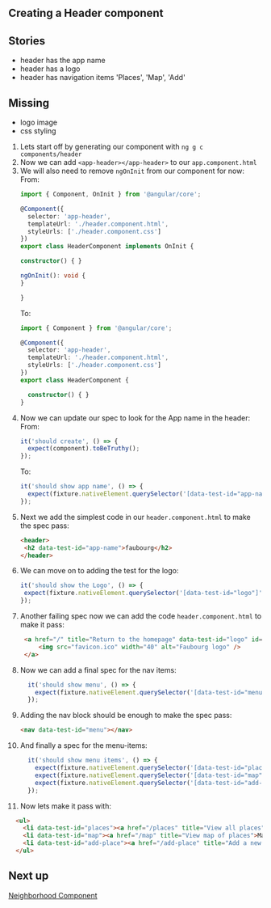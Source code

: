 Creating a Header component
---

## Stories

* header has the app name
* header has a logo
* header has navigation items 'Places', 'Map', 'Add'

## Missing

* logo image
* css styling

1. Lets start off by generating our component with `ng g c components/header`
2. Now we can add `<app-header></app-header>` to our `app.component.html`
3. We will also need to remove `ngOnInit` from our component for now: 
   From: 
   ```typescript
   import { Component, OnInit } from '@angular/core';
   
   @Component({
     selector: 'app-header',
     templateUrl: './header.component.html',
     styleUrls: ['./header.component.css']
   })
   export class HeaderComponent implements OnInit {
   
   constructor() { }
   
   ngOnInit(): void {
   }
   
   }
   ```
   To: 
   ```typescript
   import { Component } from '@angular/core';
   
   @Component({
     selector: 'app-header',
     templateUrl: './header.component.html',
     styleUrls: ['./header.component.css']
   })
   export class HeaderComponent {
   
     constructor() { }
   }
   ```
4. Now we can update our spec to look for the App name in the header:  
   From:
    ```typescript
    it('should create', () => {
      expect(component).toBeTruthy();
    });
    ```
   To:
    ```typescript
    it('should show app name', () => {
      expect(fixture.nativeElement.querySelector('[data-test-id="app-name"]')).toBeTruthy()
    });
    ```
5. Next we add the simplest code in our `header.component.html` to make the spec pass:
   ```html
   <header>
    <h2 data-test-id="app-name">faubourg</h2>
   </header>
   ``` 
6. We can move on to adding the test for the logo:
   ```typescript
   it('should show the Logo', () => {
    expect(fixture.nativeElement.querySelector('[data-test-id="logo"]')).toBeTruthy()
   });
   ```
7. Another failing spec now we can add the code `header.component.html` to make it pass:
   ```html
    <a href="/" title="Return to the homepage" data-test-id="logo" id="logo">
        <img src="favicon.ico" width="40" alt="Faubourg logo" />
    </a>
   ```
8. Now we can add a final spec for the nav items:
   ```typescript
     it('should show menu', () => {
       expect(fixture.nativeElement.querySelector('[data-test-id="menu"]')).toBeTruthy();
     });
   ```
9. Adding the nav block should be enough to make the spec pass:
   ```html
   <nav data-test-id="menu"></nav>
   ```
10. And finally a spec for the menu-items:
    ```typescript
      it('should show menu items', () => {
        expect(fixture.nativeElement.querySelector('[data-test-id="places"]')).toBeTruthy();
        expect(fixture.nativeElement.querySelector('[data-test-id="map"]')).toBeTruthy();
        expect(fixture.nativeElement.querySelector('[data-test-id="add-place"]')).toBeTruthy();
      });
    ```
11. Now lets make it pass with:
   ```html
     <ul>
       <li data-test-id="places"><a href="/places" title="View all places">Places</a></li>
       <li data-test-id="map"><a href="/map" title="View map of places">Map</a></li>
       <li data-test-id="add-place"><a href="/add-place" title="Add a new place">Add a place</a></li>
     </ul>
   ```

## Next up
[Neighborhood Component](./neighborhood-list-component.md)

